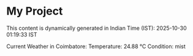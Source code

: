 # My Project

This content is dynamically generated in Indian Time (IST): 2025-10-30 01:19:33 IST


Current Weather in Coimbatore:
Temperature: 24.88 °C
Condition: mist
